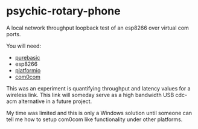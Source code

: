 # psychic-rotary-phone

A local network throughput loopback test of an esp8266 over virtual com ports.

You will need:

- [purebasic](http://www.purebasic.com/)
- esp8266
- [platformio](http://platformio.org/)
- [com0com](http://com0com.sourceforge.net/)

This was an experiment is quantifying throughput and latency values for a wireless link. This link will someday serve as a high bandwidth USB cdc-acm alternative in a future project.

My time was limited and this is only a Windows solution until someone can tell me how to setup com0com like functionality under other platforms.